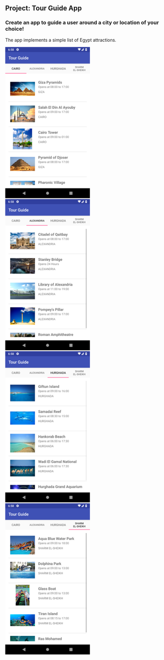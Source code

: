 ## Project: Tour Guide App
### Create an app to guide a user around a city or location of your choice!
The app implements a simple list of Egypt attractions.

<img src="./screenshots/1.png" width="270">

<img src="./screenshots/4.png" width="270">

<img src="./screenshots/2.png" width="270">

<img src="./screenshots/3.png" width="270">
